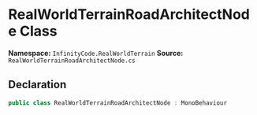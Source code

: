 # RealWorldTerrainRoadArchitectNode Class

**Namespace:** `InfinityCode.RealWorldTerrain`
**Source:** `RealWorldTerrainRoadArchitectNode.cs`

## Declaration

```csharp
public class RealWorldTerrainRoadArchitectNode : MonoBehaviour
```

